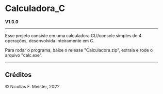 # Calculadora_C

**V1.0.0**

---
Esse projeto consiste em uma calculadora CLI/console simples de 4 operações, desenvolvida inteiramente em C.

Para rodar o programa, baixe o release "Calculadora.zip", extraia e rode o arquivo "calc.exe".

---

## Créditos

&copy; Nicollas F. Meister, 2022